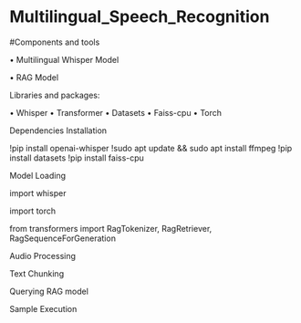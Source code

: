 # Multilingual_Speech_Recognition
#Components and tools

•	Multilingual Whisper Model

•	RAG Model

Libraries and packages:

•	Whisper
•	Transformer
•	Datasets
•	Faiss-cpu
•	Torch

Dependencies Installation


!pip install openai-whisper 
!sudo apt update && sudo apt install ffmpeg 
!pip install datasets !pip install faiss-cpu

Model Loading

import whisper

import torch

from transformers import RagTokenizer, RagRetriever, RagSequenceForGeneration


Audio Processing

Text Chunking

Querying RAG model

Sample Execution
